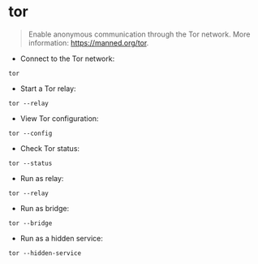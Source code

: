 # tor

> Enable anonymous communication through the Tor network.
> More information: <https://manned.org/tor>.

- Connect to the Tor network:

`tor`

- Start a Tor relay:

`tor --relay`

- View Tor configuration:

`tor --config`

- Check Tor status:

`tor --status`

- Run as relay:

`tor --relay`

- Run as bridge:

`tor --bridge`

- Run as a hidden service:

`tor --hidden-service`

